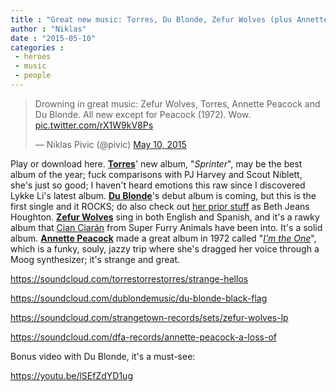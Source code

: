 ```yaml
---
title : "Great new music: Torres, Du Blonde, Zefur Wolves (plus Annette Peacock)"
author : "Niklas"
date : "2015-05-10"
categories : 
 - heroes
 - music
 - people
---
```


<blockquote class="twitter-tweet" lang="en"><p lang="en" dir="ltr">Drowning in great music: Zefur Wolves, Torres, Annette Peacock and Du Blonde. All new except for Peacock (1972). Wow. <a href="http://t.co/rX1W9kV8Ps">pic.twitter.com/rX1W9kV8Ps</a></p>— Niklas Pivic (@pivic) <a href="https://twitter.com/pivic/status/597371478343098368">May 10, 2015</a></blockquote>
<script async src="//platform.twitter.com/widgets.js" charset="utf-8"></script>

Play or download here. **[Torres](http://torrestorrestorres.com)**' new album, "_Sprinter_", may be the best album of the year; fuck comparisons with PJ Harvey and Scout Niblett, she's just so good; I haven't heard emotions this raw since I discovered Lykke Li's latest album. **[Du Blonde](http://en.wikipedia.org/wiki/Beth_Jeans_Houghton)**'s debut album is coming, but this is the first single and it ROCKS; do also check out [her prior stuff](https://soundcloud.com/muterecords/beth-jeans-houghton-the-5) as Beth Jeans Houghton. **[Zefur Wolves](https://www.facebook.com/zefurwolves)** sing in both English and Spanish, and it's a rawky album that [Cian Ciarán](http://en.wikipedia.org/wiki/Cian_Ciaran) from Super Furry Animals have been into. It's a solid album. **[Annette Peacock](http://www.annettepeacock.com)** made a great album in 1972 called "_[I'm the One](http://en.wikipedia.org/wiki/I%27m_the_One_%28Annette_Peacock_album%29)_", which is a funky, souly, jazzy trip where she's dragged her voice through a Moog synthesizer; it's strange and great.

https://soundcloud.com/torrestorrestorres/strange-hellos

https://soundcloud.com/dublondemusic/du-blonde-black-flag

https://soundcloud.com/strangetown-records/sets/zefur-wolves-lp

https://soundcloud.com/dfa-records/annette-peacock-a-loss-of

Bonus video with Du Blonde, it's a must-see:

https://youtu.be/lSEfZdYD1ug
